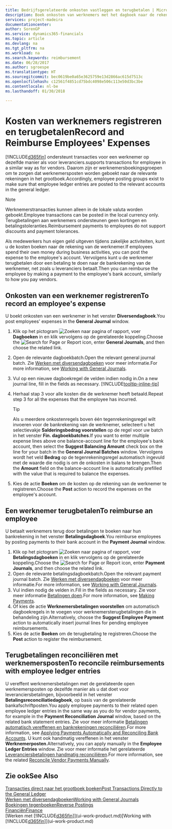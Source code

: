 ```yaml
---
title: Bedrijfsgerelateerde onkosten vastleggen en terugbetalen | Microsoft Docs
description: Boek onkosten van werknemers met het dagboek naar de rekening van de werknemer en boek later een betaling naar de bankrekening van de werknemer om bedrijfgerelateerde onkosten terug te betalen.
services: project-madeira
documentationcenter: 
author: SorenGP
ms.service: dynamics365-financials
ms.topic: article
ms.devlang: na
ms.tgt_pltfrm: na
ms.workload: na
ms.search.keywords: reimbursement
ms.date: 06/28/2017
ms.author: sgroespe
ms.translationtype: HT
ms.sourcegitcommit: bec0619be0a65e3625759e13d2866ac615d7513c
ms.openlocfilehash: c12561f4851cd75bdc4098e506c113e50d3bc3be
ms.contentlocale: nl-be
ms.lasthandoff: 01/30/2018

---
```

# <a name="record-and-reimburse-employees-expenses"></a><span data-ttu-id="43d86-103">Kosten van werknemers registreren en terugbetalen</span><span class="sxs-lookup"><span data-stu-id="43d86-103">Record and Reimburse Employees' Expenses</span></span>
[!INCLUDE[d365fin](includes/d365fin_md.md)] <span data-ttu-id="43d86-104"> ondersteunt transacties voor een werknemer op dezelfde manier als voor leveranciers.</span><span class="sxs-lookup"><span data-stu-id="43d86-104">supports transactions for employee in a similar way as for vendors.</span></span> <span data-ttu-id="43d86-105">Daarom zijn er werknemersboekingsgroepen om te zorgen dat werknemersposten worden geboekt naar de relevante rekeningen in het grootboek.</span><span class="sxs-lookup"><span data-stu-id="43d86-105">Accordingly, employee posting groups exist to make sure that employee ledger entries are posted to the relevant accounts in the general ledger.</span></span>

> [!NOTE]  
> <span data-ttu-id="43d86-106">Werknemerstransacties kunnen alleen in de lokale valuta worden geboekt.</span><span class="sxs-lookup"><span data-stu-id="43d86-106">Employee transactions can be posted in the local currency only.</span></span> <span data-ttu-id="43d86-107">Terugbetalingen aan werknemers ondersteunen geen kortingen en betalingstoleranties.</span><span class="sxs-lookup"><span data-stu-id="43d86-107">Reimbursement payments to employees do not support discounts and payment tolerances.</span></span>

<span data-ttu-id="43d86-108">Als medewerkers hun eigen geld uitgeven tijdens zakelijke activiteiten, kunt u de kosten boeken naar de rekening van de werknemer.</span><span class="sxs-lookup"><span data-stu-id="43d86-108">If employees spend their own money during business activities, you can post the expense to the employee's account.</span></span> <span data-ttu-id="43d86-109">Vervolgens kunt u de werknemer terugbetalen door een betaling te doen naar de bankrekening van de werknemer, net zoals u leveranciers betaalt.</span><span class="sxs-lookup"><span data-stu-id="43d86-109">Then you can reimburse the employee by making a payment to the employee's bank account, similarly to how you pay vendors.</span></span>

## <a name="to-record-an-employees-expense"></a><span data-ttu-id="43d86-110">Onkosten van een werknemer registreren</span><span class="sxs-lookup"><span data-stu-id="43d86-110">To record an employee's expense</span></span>
<span data-ttu-id="43d86-111">U boekt onkosten van een werknemer in het venster **Diversendagboek**.</span><span class="sxs-lookup"><span data-stu-id="43d86-111">You post employees' expenses in the **General Journal** window.</span></span>
1. <span data-ttu-id="43d86-112">Klik op het pictogram ![Zoeken naar pagina of rapport](media/ui-search/search_small.png "pictogram Zoeken naar pagina of rapport"), voer **Dagboeken** in en klik vervolgens op de gerelateerde koppeling.</span><span class="sxs-lookup"><span data-stu-id="43d86-112">Choose the ![Search for Page or Report](media/ui-search/search_small.png "Search for Page or Report icon") icon, enter **General Journals**, and then choose the related link.</span></span>
2. <span data-ttu-id="43d86-113">Open de relevante dagboekbatch.</span><span class="sxs-lookup"><span data-stu-id="43d86-113">Open the relevant general journal batch.</span></span> <span data-ttu-id="43d86-114">Zie [Werken met diversendagboeken](ui-work-general-journals.md) voor meer informatie.</span><span class="sxs-lookup"><span data-stu-id="43d86-114">For more information, see [Working with General Journals](ui-work-general-journals.md).</span></span>
3. <span data-ttu-id="43d86-115">Vul op een nieuwe dagboekregel de velden indien nodig in.</span><span class="sxs-lookup"><span data-stu-id="43d86-115">On a new journal line, fill in the fields as necessary.</span></span> [!INCLUDE[tooltip-inline-tip](includes/tooltip-inline-tip_md.md)]    
4. <span data-ttu-id="43d86-116">Herhaal stap 3 voor alle kosten die de werknemer heeft betaald.</span><span class="sxs-lookup"><span data-stu-id="43d86-116">Repeat step 3 for all the expenses that the employee has incurred.</span></span>

    > [!TIP]  
    > <span data-ttu-id="43d86-117">Als u meerdere onkostenregels boven één tegenrekeningsregel wilt invoeren voor de bankrekening van de werknemer, selecteert u het selectievakje **Salderingsbedrag voorstellen** op de regel voor uw batch in het venster **Fin. dagboekbatches**.</span><span class="sxs-lookup"><span data-stu-id="43d86-117">If you want to enter multiple expense lines above one balance-account line for the employee's bank account, then select the **Suggest Balancing Amount** check box on the line for your batch in the **General Journal Batches** window.</span></span> <span data-ttu-id="43d86-118">Vervolgens wordt het veld **Bedrag** op de tegenrekeningsregel automatisch ingevuld met de waarde die nodig is om de onkosten in balans te brengen.</span><span class="sxs-lookup"><span data-stu-id="43d86-118">Then the **Amount** field on the balance-account line is automatically prefilled with the value that is required to balance the expenses.</span></span>
5. <span data-ttu-id="43d86-119">Kies de actie **Boeken** om de kosten op de rekening van de werknemer te registreren.</span><span class="sxs-lookup"><span data-stu-id="43d86-119">Choose the **Post** action to record the expenses on the employee's account.</span></span>

## <a name="to-reimburse-an-employee"></a><span data-ttu-id="43d86-120">Een werknemer terugbetalen</span><span class="sxs-lookup"><span data-stu-id="43d86-120">To reimburse an employee</span></span>
<span data-ttu-id="43d86-121">U betaalt werknemers terug door betalingen te boeken naar hun bankrekening in het venster **Betalingsdagboek**.</span><span class="sxs-lookup"><span data-stu-id="43d86-121">You reimburse employees by posting payments to their bank account in the **Payment Journal** window.</span></span>
1. <span data-ttu-id="43d86-122">Klik op het pictogram ![Zoeken naar pagina of rapport](media/ui-search/search_small.png "pictogram Zoeken naar pagina of rapport"), voer **Betalingsdagboeken** in en klik vervolgens op de gerelateerde koppeling.</span><span class="sxs-lookup"><span data-stu-id="43d86-122">Choose the ![Search for Page or Report](media/ui-search/search_small.png "Search for Page or Report icon") icon, enter **Payment Journals**, and then choose the related link.</span></span>
2. <span data-ttu-id="43d86-123">Open de relevante betalingsdagboekbatch.</span><span class="sxs-lookup"><span data-stu-id="43d86-123">Open the relevant payment journal batch.</span></span> <span data-ttu-id="43d86-124">Zie [Werken met diversendagboeken](ui-work-general-journals.md) voor meer informatie.</span><span class="sxs-lookup"><span data-stu-id="43d86-124">For more information, see [Working with General Journals](ui-work-general-journals.md).</span></span>
3. <span data-ttu-id="43d86-125">Vul indien nodig de velden in.</span><span class="sxs-lookup"><span data-stu-id="43d86-125">Fill in the fields as necessary.</span></span> <span data-ttu-id="43d86-126">Zie voor meer informatie [Betalingen doen](payables-make-payments.md).</span><span class="sxs-lookup"><span data-stu-id="43d86-126">For more information, see [Making Payments](payables-make-payments.md).</span></span>
4. <span data-ttu-id="43d86-127">Of kies de actie **Werknemersbetalingen voorstellen** om automatisch dagboekregels in te voegen voor werknemersterugbetalingen die in behandeling zijn.</span><span class="sxs-lookup"><span data-stu-id="43d86-127">Alternatively, choose the **Suggest Employee Payment** action to automatically insert journal lines for pending employee reimbursements.</span></span>
5. <span data-ttu-id="43d86-128">Kies de actie **Boeken** om de terugbetaling te registreren.</span><span class="sxs-lookup"><span data-stu-id="43d86-128">Choose the **Post** action to register the reimbursement.</span></span>  

## <a name="to-reconcile-reimbursements-with-employee-ledger-entries"></a><span data-ttu-id="43d86-129">Terugbetalingen reconciliëren met werknemersposten</span><span class="sxs-lookup"><span data-stu-id="43d86-129">To reconcile reimbursements with employee ledger entries</span></span>
<span data-ttu-id="43d86-130">U vereffent werknemersbetalingen met de gerelateerde open werknemersposten op dezelfde manier als u dat doet voor leveranciersbetalingen, bijvoorbeeld in het venster **Betalingsreconciliatiedagboek**, op basis van de gerelateerde bankafschriftposten.</span><span class="sxs-lookup"><span data-stu-id="43d86-130">You apply employee payments to their related open employee ledger entries in the same way as you do for vendor payments, for example in the **Payment Reconciliation Journal** window, based on the related bank statement entries.</span></span> <span data-ttu-id="43d86-131">Zie voor meer informatie [Betalingen automatisch vereffenen en bankrekeningen reconciliëren](receivables-apply-payments-auto-reconcile-bank-accounts.md).</span><span class="sxs-lookup"><span data-stu-id="43d86-131">For more information, see [Applying Payments Automatically and Reconciling Bank Accounts](receivables-apply-payments-auto-reconcile-bank-accounts.md).</span></span> <span data-ttu-id="43d86-132">U kunt ook handmatig vereffenen in het venster **Werknemerposten**.</span><span class="sxs-lookup"><span data-stu-id="43d86-132">Alternatively, you can apply manually in the **Employee Ledger Entries** window.</span></span> <span data-ttu-id="43d86-133">Zie voor meer informatie het gerelateerde [Leveranciersbetalingen handmatig reconciliëren](payables-how-apply-purchase-transactions-manually.md).</span><span class="sxs-lookup"><span data-stu-id="43d86-133">For more information, see the related [Reconcile Vendor Payments Manually](payables-how-apply-purchase-transactions-manually.md).</span></span>  

## <a name="see-also"></a><span data-ttu-id="43d86-134">Zie ook</span><span class="sxs-lookup"><span data-stu-id="43d86-134">See Also</span></span>
[<span data-ttu-id="43d86-135">Transacties direct naar het grootboek boeken</span><span class="sxs-lookup"><span data-stu-id="43d86-135">Post Transactions Directly to the General Ledger</span></span>](finance-how-post-transactions-directly.md)  
[<span data-ttu-id="43d86-136">Werken met diversendagboeken</span><span class="sxs-lookup"><span data-stu-id="43d86-136">Working with General Journals</span></span>](ui-work-general-journals.md)  
[<span data-ttu-id="43d86-137">Boekingen tegenboeken</span><span class="sxs-lookup"><span data-stu-id="43d86-137">Reverse Postings</span></span>](finance-how-reverse-journal-posting.md)  
[<span data-ttu-id="43d86-138">Financiën</span><span class="sxs-lookup"><span data-stu-id="43d86-138">Finance</span></span>](finance.md)  
<span data-ttu-id="43d86-139">[Werken met [!INCLUDE[d365fin](includes/d365fin_md.md)]](ui-work-product.md)</span><span class="sxs-lookup"><span data-stu-id="43d86-139">[Working with [!INCLUDE[d365fin](includes/d365fin_md.md)]](ui-work-product.md)</span></span>  

